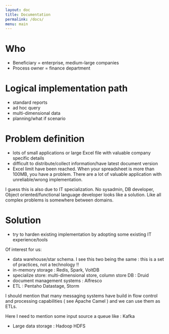 ```yaml
---
layout: doc
title: Documentation
permalink: /docs/
menu: main
---
```


# Who

- Beneficiary = enterprise, medium-large companies
- Process owner = finance department

# Logical implementation path

- standard reports
- ad hoc query
- multi-dimensional data
- planning/what if scenario

# Problem definition

- lots of small applications or large Excel file with valuable company specific details
- difficult to distribute/collect information/have latest document version
- Excel limit have been reached. When your spreadsheet is more than 100MB, you have a problem.
There are a lot of valuable application with unreliable/wrong implementation.

I guess this is also due to IT specialization. No sysadmin, DB developer, Object oriented/functional language developer looks like a solution.
Like all complex problems is somewhere between domains.

# Solution

- try to harden existing implementation by adopting some existing IT experience/tools

Of interest for us:

- data warehouse/star schema. I see this two being the same : this is a set of practices, not a technology !!
- in-memory storage : Redis, Spark, VoltDB
- specialize store: multi-dimensional store, column store DB : Druid
- document management systems : Alfresco
- ETL : Pentaho Datastage, Storm

I should mention that many messaging systems have build in flow control and processing capabilities ( see Apache Camel ) and we can use them as ETLs.

Here I need to mention some input source a queue like : Kafka

- Large data storage : Hadoop HDFS
